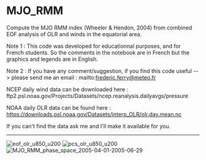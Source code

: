 # MJO_RMM
Compute the MJO RMM index (Wheeler &amp; Hendon, 2004) from combined EOF analysis of OLR and winds in the equatorial area.

Note 1 : This code was developed for educationnal purposes, and for French students. So the comments in the notebook are in French but the graphics and legends are in English.

Note 2 : If you have any comment/suggestion, if you find this code useful --> please send me an email : mailto:frederic.ferry@meteo.fr

NCEP daily wind data can be downloaded here :
ftp2.psl.noaa.gov/Projects/Datasets/ncep.reanalysis.dailyavgs/pressure

NOAA daily OLR data can be found here : https://downloads.psl.noaa.gov/Datasets/interp_OLR/olr.day.mean.nc

If you can't find the data ask me and I'll make it available for you.

--------------------------------------------------------------------------------------------------------------------------------------------------
![eof_olr_u850_u200](https://user-images.githubusercontent.com/76565450/162591296-48c9ab41-504c-4150-bdbb-11c3d7dd8d17.png)
![pcs_olr_u850_u200](https://user-images.githubusercontent.com/76565450/162591332-15017afb-f169-4ef6-979f-80e5fab71249.png)
![MJO_RMM_phase_space_2005-04-01-2005-06-29](https://user-images.githubusercontent.com/76565450/162591314-d1f3d7d9-2310-40f2-8f35-588adf5e5c57.png)

